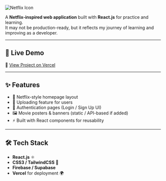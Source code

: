 ![Netflix Icon](https://upload.wikimedia.org/wikipedia/commons/6/69/Netflix_logo.svg)


A **Netflix-inspired web application** built with **React.js** for practice and learning.  
It may not be production-ready, but it reflects my journey of learning and improving as a developer.  

---

## 🚀 Live Demo  
🔗 [View Project on Vercel](https://netflix-clone-peach-five-27.vercel.app/)  

---

## ✨ Features  
- 🎥 Netflix-style homepage layout  
- 📱 Uploading feature for users 
- 🔑 Authentication pages (Login / Sign Up UI)  
- 🖼️ Movie posters & banners (static / API-based if added)  
- ⚡ Built with React components for reusability  

---

## 🛠️ Tech Stack  
- **React.js** ⚛️  
- **CSS3 / TailwindCSS** 🎨  
- **Firebase / Supabase**  
- **Vercel** for deployment 🌍  



